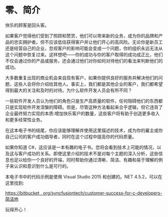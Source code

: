 # 零、简介

快乐的顾客是回头客。

如果客户觉得他们受到了照顾和赞赏，他们可以带来新的业务，成为你的品牌和产品的忠实拥护者。但不应该低估获得客户并让他们开心的高风险。无论你是新员工还是经营自己的企业，忽视客户的影响可能会变成一个问题，你的组织永远无法从这个问题中恢复过来。这样想吧——你的成功与你的客户取得的成功成正比，他们不仅会通过你的产品或服务，还会通过他们对你如何对待他们的看法来判断他们的成功。

大多数重复出现的商业机会来自现有客户，如果你提供良好的服务并解决他们的问题，这些人会将你介绍给其他人。事实上，我们都是其他企业的客户，我们都希望得到最大的关注和及时的对待。为什么软件开发人员会有所不同？

一些软件开发人员认为他们的角色只是生产高质量的软件，任何阻碍他们的东西都只是实现软件开发涅槃的障碍。但是，尽管这种方法看起来合乎逻辑，但它违背了企业最终努力实现的本质:增加快乐客户的数量，这些客户将有助于创造更多收入和更多经常性业务。

在这本电子书的结尾，你应该能够理解并使用这里描述的技术，成为你的雇主或你自己公司的客户成功倡导者，同时在这个过程中提高你的代码质量。

如果你知道 C#，这应该是一本有趣的电子书。您将会看到技术上可能的情况，以及这与客户成功的关系。即使这里介绍的技术不是对每个主题的深入分析，这些信息也足以给你一个良好的开端，同时帮助你通过清晰、简洁、有趣和易于理解的例子来认识和意识到什么是可行的。

本电子书中的代码示例是使用 Visual Studio 2015 和创建的。NET 4.5.2，可以在这里找到:

[https://bitbucket . org/syncfusiontech/customer-success-for-c-developers-简洁地](https://bitbucket.org/syncfusiontech/customer-success-for-c-developers-succinctly)

玩得开心！
